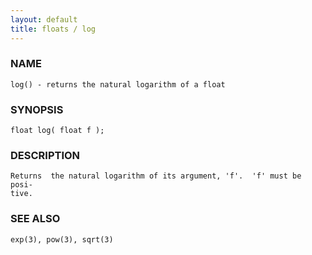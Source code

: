 ```yaml
---
layout: default
title: floats / log
---
```


### NAME

    log() - returns the natural logarithm of a float

### SYNOPSIS

    float log( float f );

### DESCRIPTION

    Returns  the natural logarithm of its argument, 'f'.  'f' must be posi‐
    tive.

### SEE ALSO

    exp(3), pow(3), sqrt(3)

